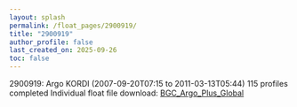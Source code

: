 ```yaml
---
layout: splash
permalink: /float_pages/2900919/
title: "2900919"
author_profile: false
last_created_on: 2025-09-26
toc: false
---
```

 
2900919: Argo KORDI (2007-09-20T07:15 to 2011-03-13T05:44)
115 profiles completed
Individual float file download: [BGC_Argo_Plus_Global](https://ftp.soest.hawaii.edu/bgc_argo_plus/Individual_Floats/outliers_removed/2900919_Sprof_processed.nc)
